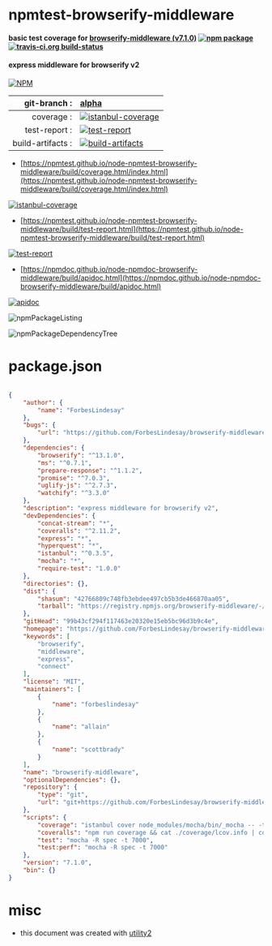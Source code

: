 # npmtest-browserify-middleware

#### basic test coverage for  [browserify-middleware (v7.1.0)](https://github.com/ForbesLindesay/browserify-middleware#readme)  [![npm package](https://img.shields.io/npm/v/npmtest-browserify-middleware.svg?style=flat-square)](https://www.npmjs.org/package/npmtest-browserify-middleware) [![travis-ci.org build-status](https://api.travis-ci.org/npmtest/node-npmtest-browserify-middleware.svg)](https://travis-ci.org/npmtest/node-npmtest-browserify-middleware)

#### express middleware for browserify v2

[![NPM](https://nodei.co/npm/browserify-middleware.png?downloads=true&downloadRank=true&stars=true)](https://www.npmjs.com/package/browserify-middleware)

| git-branch : | [alpha](https://github.com/npmtest/node-npmtest-browserify-middleware/tree/alpha)|
|--:|:--|
| coverage : | [![istanbul-coverage](https://npmtest.github.io/node-npmtest-browserify-middleware/build/coverage.badge.svg)](https://npmtest.github.io/node-npmtest-browserify-middleware/build/coverage.html/index.html)|
| test-report : | [![test-report](https://npmtest.github.io/node-npmtest-browserify-middleware/build/test-report.badge.svg)](https://npmtest.github.io/node-npmtest-browserify-middleware/build/test-report.html)|
| build-artifacts : | [![build-artifacts](https://npmtest.github.io/node-npmtest-browserify-middleware/glyphicons_144_folder_open.png)](https://github.com/npmtest/node-npmtest-browserify-middleware/tree/gh-pages/build)|

- [https://npmtest.github.io/node-npmtest-browserify-middleware/build/coverage.html/index.html](https://npmtest.github.io/node-npmtest-browserify-middleware/build/coverage.html/index.html)

[![istanbul-coverage](https://npmtest.github.io/node-npmtest-browserify-middleware/build/screenCapture.buildCi.browser.%252Ftmp%252Fbuild%252Fcoverage.lib.html.png)](https://npmtest.github.io/node-npmtest-browserify-middleware/build/coverage.html/index.html)

- [https://npmtest.github.io/node-npmtest-browserify-middleware/build/test-report.html](https://npmtest.github.io/node-npmtest-browserify-middleware/build/test-report.html)

[![test-report](https://npmtest.github.io/node-npmtest-browserify-middleware/build/screenCapture.buildCi.browser.%252Ftmp%252Fbuild%252Ftest-report.html.png)](https://npmtest.github.io/node-npmtest-browserify-middleware/build/test-report.html)

- [https://npmdoc.github.io/node-npmdoc-browserify-middleware/build/apidoc.html](https://npmdoc.github.io/node-npmdoc-browserify-middleware/build/apidoc.html)

[![apidoc](https://npmdoc.github.io/node-npmdoc-browserify-middleware/build/screenCapture.buildCi.browser.%252Ftmp%252Fbuild%252Fapidoc.html.png)](https://npmdoc.github.io/node-npmdoc-browserify-middleware/build/apidoc.html)

![npmPackageListing](https://npmtest.github.io/node-npmtest-browserify-middleware/build/screenCapture.npmPackageListing.svg)

![npmPackageDependencyTree](https://npmtest.github.io/node-npmtest-browserify-middleware/build/screenCapture.npmPackageDependencyTree.svg)



# package.json

```json

{
    "author": {
        "name": "ForbesLindesay"
    },
    "bugs": {
        "url": "https://github.com/ForbesLindesay/browserify-middleware/issues"
    },
    "dependencies": {
        "browserify": "^13.1.0",
        "ms": "^0.7.1",
        "prepare-response": "^1.1.2",
        "promise": "^7.0.3",
        "uglify-js": "^2.7.3",
        "watchify": "^3.3.0"
    },
    "description": "express middleware for browserify v2",
    "devDependencies": {
        "concat-stream": "*",
        "coveralls": "^2.11.2",
        "express": "*",
        "hyperquest": "*",
        "istanbul": "^0.3.5",
        "mocha": "*",
        "require-test": "1.0.0"
    },
    "directories": {},
    "dist": {
        "shasum": "42766809c748fb3ebdee497cb5b3de466870aa05",
        "tarball": "https://registry.npmjs.org/browserify-middleware/-/browserify-middleware-7.1.0.tgz"
    },
    "gitHead": "99b43cf294f117463e20320e15eb5bc96d3b9c4e",
    "homepage": "https://github.com/ForbesLindesay/browserify-middleware#readme",
    "keywords": [
        "browserify",
        "middleware",
        "express",
        "connect"
    ],
    "license": "MIT",
    "maintainers": [
        {
            "name": "forbeslindesay"
        },
        {
            "name": "allain"
        },
        {
            "name": "scottbrady"
        }
    ],
    "name": "browserify-middleware",
    "optionalDependencies": {},
    "repository": {
        "type": "git",
        "url": "git+https://github.com/ForbesLindesay/browserify-middleware.git"
    },
    "scripts": {
        "coverage": "istanbul cover node_modules/mocha/bin/_mocha -- -t 7000",
        "coveralls": "npm run coverage && cat ./coverage/lcov.info | coveralls",
        "test": "mocha -R spec -t 7000",
        "test:perf": "mocha -R spec -t 7000"
    },
    "version": "7.1.0",
    "bin": {}
}
```



# misc
- this document was created with [utility2](https://github.com/kaizhu256/node-utility2)
